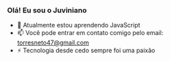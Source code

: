 ### Olá! Eu sou o Juviniano 

- 🌱 Atualmente estou aprendendo JavaScript
- 📫 Você pode entrar em contato comigo pelo email: torresneto47@gmail.com
- ⚡ Tecnologia desde cedo sempre foi uma paixão
